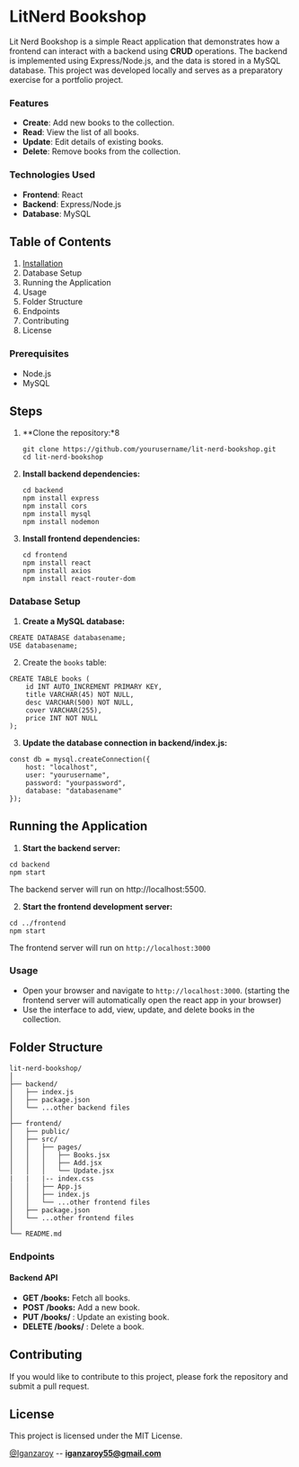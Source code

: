 # LitNerd Bookshop

Lit Nerd Bookshop is a simple React application that demonstrates how a frontend can interact with a backend using **CRUD** operations. The backend is implemented using Express/Node.js, and the data is stored in a MySQL database. This project was developed locally and serves as a preparatory exercise for a portfolio project.

### Features
- **Create**: Add new books to the collection.
- **Read**: View the list of all books.
- **Update**: Edit details of existing books.
- **Delete**: Remove books from the collection.

### Technologies Used
- **Frontend**: React
- **Backend**: Express/Node.js
- **Database**: MySQL

## Table of Contents
1. [Installation](steps)
3. Database Setup
3. Running the Application
4. Usage
5. Folder Structure
6. Endpoints
7. Contributing
8. License

### Prerequisites
- Node.js
- MySQL

## Steps
1. **Clone the repository:*8
   ```
   git clone https://github.com/yourusername/lit-nerd-bookshop.git
   cd lit-nerd-bookshop
   ```
2. **Install backend dependencies:**
   ```
   cd backend
   npm install express
   npm install cors
   npm install mysql
   npm install nodemon
   ```

3. **Install frontend dependencies:**
   ```
   cd frontend
   npm install react
   npm install axios
   npm install react-router-dom
   ```
   
### Database Setup
1. **Create a MySQL database:**
   
```
CREATE DATABASE databasename;
USE databasename;

```

2. Create the `books` table:
```
CREATE TABLE books (
    id INT AUTO_INCREMENT PRIMARY KEY,
    title VARCHAR(45) NOT NULL,
    desc VARCHAR(500) NOT NULL,
    cover VARCHAR(255),
    price INT NOT NULL
);
```

3. **Update the database connection in backend/index.js:**
```
const db = mysql.createConnection({
    host: "localhost",
    user: "yourusername",
    password: "yourpassword",
    database: "databasename"
});
```

## Running the Application

1. **Start the backend server:**
```
cd backend
npm start
```
The backend server will run on http://localhost:5500.

2. **Start the frontend development server:**
```
cd ../frontend
npm start
```
The frontend server will run on `http://localhost:3000`

### Usage
 - Open your browser and navigate to `http://localhost:3000`. (starting the frontend server will automatically open the react app in your browser)
 - Use the interface to add, view, update, and delete books in the collection.


## Folder Structure

```
lit-nerd-bookshop/
│
├── backend/
│   ├── index.js
│   ├── package.json
│   └── ...other backend files
│
├── frontend/
│   ├── public/
│   ├── src/
│   │   ├── pages/
│   │   │   ├── Books.jsx
│   │   │   ├── Add.jsx
│   │   │   └── Update.jsx
|   |   |-- index.css
│   │   ├── App.js
│   │   ├── index.js
│   │   └── ...other frontend files
│   ├── package.json
│   └── ...other frontend files
│
└── README.md

```

### Endpoints
#### Backend API
 - **GET /books:** Fetch all books.
 - **POST /books:** Add a new book.
 - **PUT /books/**
    : Update an existing book.
 - **DELETE /books/**
    : Delete a book.

## Contributing
If you would like to contribute to this project, please fork the repository and submit a pull request.

## License
This project is licensed under the MIT License.

[@Iganzaroy](https://github.com/Iganza-roy) -- **iganzaroy55@gmail.com**



